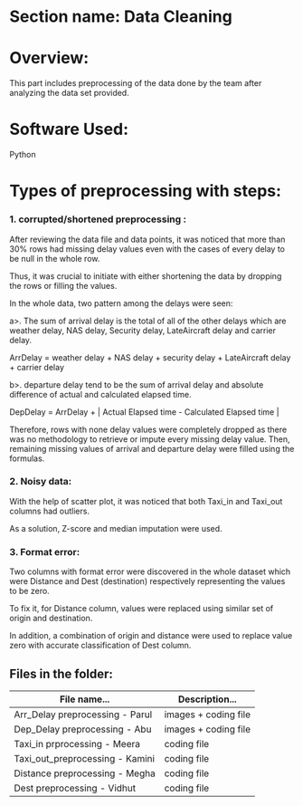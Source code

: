 # Section name: Data Cleaning

# Overview: 
This part includes preprocessing of the data done by the team after analyzing the data set provided. 

# Software Used:
Python 

# Types of preprocessing with steps: 
### 1. corrupted/shortened preprocessing : 

After reviewing the data file and data points, it was noticed that more than 30% rows had missing delay values even with the cases of every delay to be null in the whole row. 

Thus, it was crucial to initiate with either shortening the data by dropping the rows or filling the values.

In the whole data, two pattern among the delays were seen:

a>. The sum of arrival delay is the total of all of the other delays which are weather delay, NAS delay, Security delay, LateAircraft delay and carrier delay. 

ArrDelay = weather delay + NAS delay + security delay + LateAircraft delay + carrier delay 


b>. departure delay tend to be the sum of arrival delay and absolute difference of actual and calculated elapsed time.

DepDelay = ArrDelay + | Actual Elapsed time - Calculated Elapsed time |


Therefore, rows with none delay values were completely dropped as there was no methodology to retrieve or impute every missing delay value. Then, remaining missing values of arrival and departure delay were filled using the formulas. 

### 2. Noisy data:

With the help of scatter plot, it was noticed that both Taxi_in and Taxi_out columns had outliers. 

As a solution, Z-score and median imputation were used.

### 3. Format error: 

Two columns with format error were discovered in the whole dataset which were Distance and Dest (destination) respectively representing the values to be zero.

To fix it, for Distance column, values were replaced using similar set of origin and destination.

In addition, a combination of origin and distance were used to replace value zero with accurate classification of Dest column. 


## Files in the folder:
 
|File name...                    |         Description...                   |
|------------------------------- |------------------------------------------|
|Arr_Delay preprocessing - Parul | images + coding file |
|Dep_Delay preprocessing - Abu   | images + coding file |
|Taxi_in prprocessing - Meera    | coding file          |
|Taxi_out_preprocessing - Kamini | coding file          |
|Distance preprocessing - Megha  | coding file          |
|Dest preprocessing - Vidhut     | coding file          |

 
